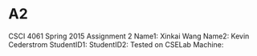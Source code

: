 # A2
CSCI 4061 Spring 2015 Assignment 2
Name1: Xinkai Wang
Name2: Kevin Cederstrom
StudentID1:
StudentID2:
Tested on CSELab Machine: 

